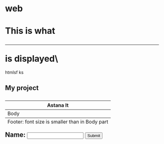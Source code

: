 # web
<!Doctype html>
<html>
  <head>
    <title>Astana It University</title>
  </head>
  <body>
    <h1>This is what<br> <hr> is displayed\</h1>
    <p>htmlsf ks</p>
    <h2>My project<h2>
      </body>
      <table>
     <thead>
       <th>Astana It  </th>
     </thead>
     <tbody>
       <tr> 
         <td>Body  </td>
       </tr>
     </tbody>
     <tfoot>
       <tr>
         <td>Footer: font size is smaller than in Body part</td>
       </tr>
     </tfoot>
      </table>
       <form>
         <label>Name:</label>
         <input type='text'>
         <input type='submit'>
           </form>
           
         
</html>
